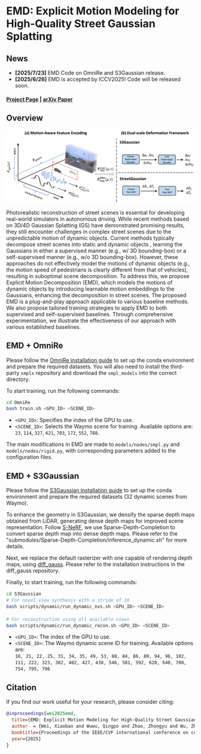 # EMD: Explicit Motion Modeling for High-Quality Street Gaussian Splatting

## News
- **[2025/7/23]** EMD Code on OmniRe and S3Gaussian release.
- **[2025/6/26]** EMD is accepted by ICCV2025! Code will be released soon.

#### [Project Page](https://qingpowuwu.github.io/emdgaussian.github.io/) | [**arXiv Paper**](https://arxiv.org/abs/2411.15582)

## Overview

![overview](./static/images/2-pipeline.png)

Photorealistic reconstruction of street scenes is essential for developing real-world simulators in autonomous driving. While recent methods based on 3D/4D Gaussian Splatting (GS) have demonstrated promising results, they still encounter challenges in complex street scenes due to the unpredictable motion of dynamic objects. Current methods typically decompose street scenes into static and dynamic objects , learning the Gaussians in either a supervised manner (e.g., w/ 3D bounding-box) or a self-supervised manner (e.g., w/o 3D bounding-box). However, these approaches do not effectively model the motions of dynamic objects (e.g., the motion speed of pedestrians is clearly different from that of vehicles), resulting in suboptimal scene decomposition. To address this, we propose Explicit Motion Decomposition (EMD), which models the motions of dynamic objects by introducing learnable motion embeddings to the Gaussians, enhancing the decomposition in street scenes. The proposed EMD is a plug-and-play approach applicable to various baseline methods. We also propose tailored training strategies to apply EMD to both supervised and self-supervised baselines. Through comprehensive experimentation, we illustrate the effectiveness of our approach with various established baselines.

## EMD + OmniRe

Please follow the [OmniRe installation guide](https://github.com/ziyc/drivestudio?tab=readme-ov-file#-installation) to set up the conda environment and prepare the required datasets. You will also need to install the third-party `smplx` repository and download the `smpl_models` into the correct directory. 

To start training, run the following commands:

```bash
cd OmniRe
bash train.sh <GPU_ID> <SCENE_ID>
```

- `<GPU_ID>`: Specifies the index of the GPU to use.
- `<SCENE_ID>`: Selects the Waymo scene for training. Available options are: `23`, `114`, `327`, `621`, `703`, `172`, `552`, `788`.

The main modifications in EMD are made to `models/nodes/smpl.py` and `models/nodes/rigid.py`, with corresponding parameters added to the configuration files.

## EMD + S3Gaussian

Please follow the [S3Gaussian installation guide](https://github.com/nnanhuang/S3Gaussian?tab=readme-ov-file#environmental-setups) to set up the conda environment and prepare the required datasets (32 dynamic scenes from Waymo).

To enhance the geometry in S3Gaussian, we densify the sparse depth maps obtained from LiDAR, generating dense depth maps for improved scene representation. Follow [S-NeRF](https://github.com/fudan-zvg/S-NeRF), we use Sparse-Depth-Completion to convert sparse depth map into dense depth maps. Please refer to the "submodules/Sparse-Depth-Completion/inference_dynamic.sh" for more details. 

Next, we replace the default rasterizer with one capable of rendering depth maps, using [diff_gauss](https://github.com/slothfulxtx/diff-gaussian-rasterization). Please refer to the installation instructions in the diff_gauss repository.

Finally, to start training, run the following commands:

```bash
cd S3Gaussian
# For novel view synthesis with a stride of 10
bash scripts/dynamic/run_dynamic_nvs.sh <GPU_ID> <SCENE_ID>

# For reconstruction using all available views
bash scripts/dynamic/run_dynamic_recon.sh <GPU_ID> <SCENE_ID>
```

- `<GPU_ID>`: The index of the GPU to use.
- `<SCENE_ID>`: The Waymo dynamic scene ID for training. Available options are:  
  `16, 21, 22, 25, 31, 34, 35, 49, 53, 80, 84, 86, 89, 94, 96, 102, 111, 222, 323, 382, 402, 427, 438, 546, 581, 592, 620, 640, 700, 754, 795, 796`


## Citation

If you find our work useful for your research, please consider citing:

```bibtex
@inproceedings{wei2025emd,
  title={EMD: Explicit Motion Modeling for High-Quality Street Gaussian Splatting},
  author  = {Wei, Xiaobao and Wuwu, Qingpo and Zhao, Zhongyu and Wu, Zhuangzhe and Huang, Nan and Lu, Ming and Ma, Ningning and Zhang, Shanghang},
  booktitle={Proceedings of the IEEE/CVF international conference on computer vision},
  year={2025}
}
